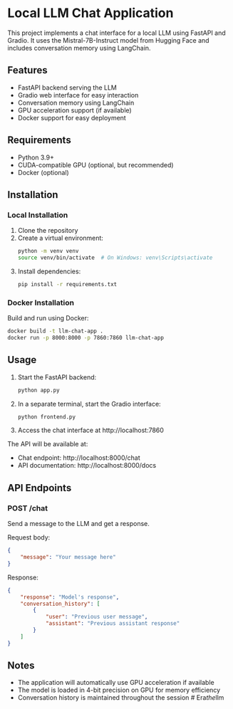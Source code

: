 # Local LLM Chat Application

This project implements a chat interface for a local LLM using FastAPI and Gradio. It uses the Mistral-7B-Instruct model from Hugging Face and includes conversation memory using LangChain.

## Features

- FastAPI backend serving the LLM
- Gradio web interface for easy interaction
- Conversation memory using LangChain
- GPU acceleration support (if available)
- Docker support for easy deployment

## Requirements

- Python 3.9+
- CUDA-compatible GPU (optional, but recommended)
- Docker (optional)

## Installation

### Local Installation

1. Clone the repository
2. Create a virtual environment:
   ```bash
   python -m venv venv
   source venv/bin/activate  # On Windows: venv\Scripts\activate
   ```
3. Install dependencies:
   ```bash
   pip install -r requirements.txt
   ```

### Docker Installation

Build and run using Docker:
```bash
docker build -t llm-chat-app .
docker run -p 8000:8000 -p 7860:7860 llm-chat-app
```

## Usage

1. Start the FastAPI backend:
   ```bash
   python app.py
   ```

2. In a separate terminal, start the Gradio interface:
   ```bash
   python frontend.py
   ```

3. Access the chat interface at http://localhost:7860

The API will be available at:
- Chat endpoint: http://localhost:8000/chat
- API documentation: http://localhost:8000/docs

## API Endpoints

### POST /chat
Send a message to the LLM and get a response.

Request body:
```json
{
    "message": "Your message here"
}
```

Response:
```json
{
    "response": "Model's response",
    "conversation_history": [
        {
            "user": "Previous user message",
            "assistant": "Previous assistant response"
        }
    ]
}
```

## Notes

- The application will automatically use GPU acceleration if available
- The model is loaded in 4-bit precision on GPU for memory efficiency
- Conversation history is maintained throughout the session #   E r a _ t h e _ l l m  
 